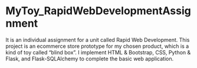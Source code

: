 # MyToy_RapidWebDevelopmentAssignment
It is an individual assignment for a unit called Rapid Web Development. This project is an ecommerce store prototype for my chosen product, which is a kind of toy called “blind box”. I implement HTML & Bootstrap, CSS, Python & Flask, and Flask-SQLAlchemy to complete the basic web application.
